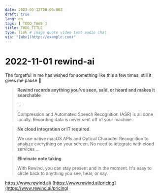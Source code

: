 ```yaml
---
date: 2023-05-12T00:00:00Z
draft: true
lang: en
tags: [ TODO_TAGS ]
title: TODO_TITLE
type: link # image quote video text audio chat
via: "[Who](http://example.com)"
---
```



# 2022-11-01 rewind-ai


The forgetful in me has wished for something like this a few times, still it gives me pause 🤔

> **Rewind records anything you’ve seen, said, or heard and makes it searchable**
>
> …
>
> Compression and Automated Speech Recognition (ASR) is all done locally. Recording data is never sent off of your machine.

> **No cloud integration or IT required**
>
> We use native macOS APIs and Optical Character Recognition to analyze everything on your screen. No need to integrate with cloud services …

> **Eliminate note taking**
>
> With Rewind, you can stay present and in the moment. It's easy to circle back to anything you see, hear, or say.

https://www.rewind.ai/
[https://www.rewind.ai/pricing](https://www.rewind.ai/pricing)


